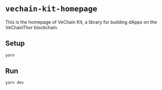 # `vechain-kit-homepage`

This is the homepage of VeChain Kit, a library for building dApps on the VeChainThor blockchain.

## Setup

```bash
yarn
```

## Run

```bash
yarn dev
```
